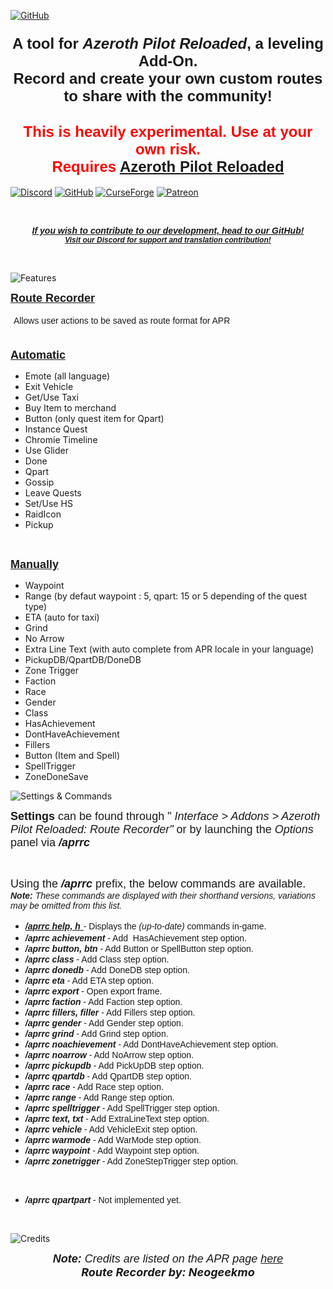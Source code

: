 [![GitHub](https://github.com/user-attachments/assets/92f3fc94-df64-4a45-af07-277bcdcbd9ed)](https://github.com/Azeroth-Pilot-Reloaded/APR-Route-Recorder)

<h3 style="text-align: center;"><span style="font-size: 24px; font-family: arial;"> A tool for <em>Azeroth Pilot Reloaded</em>, a leveling Add-On.<br />Record and create your own custom routes to share with the community! </span></h3>
<h2 style="text-align: center;"><span style="font-size: 24px;"><span style="font-family: arial;"> <span style="color: #ff0000;"> <strong> This is heavily experimental. Use at your own risk.<br /> </strong> </span> </span> <span style="font-family: arial;"> <span style="color: #ff0000;"> <strong> Requires <a href="https://legacy.curseforge.com/wow/addons/azeroth-pilot-reloaded"> Azeroth Pilot Reloaded </a> </strong> </span> </span></span></h2>

[![Discord](https://github.com/Azeroth-Pilot-Reloaded/azeroth-pilot-reloaded/assets/43384589/f9fc38ba-26b0-4669-a584-ce56f0bf57d6)](https://discord.gg/YgcdybKdWX)
[![GitHub](https://github.com/Azeroth-Pilot-Reloaded/azeroth-pilot-reloaded/assets/43384589/2c9d96ac-f38a-4442-9dfc-cc6b3ce36981)](https://github.com/Azeroth-Pilot-Reloaded/APR-Route-Recorder)
[![CurseForge](https://github.com/user-attachments/assets/1bae5d08-d88b-403a-b902-ad3aa5c55248)](https://www.curseforge.com/wow/addons/azeroth-pilot-reloaded-route-recorder)
[![Patreon](https://github.com/Azeroth-Pilot-Reloaded/azeroth-pilot-reloaded/assets/43384589/8431a849-5507-4489-b6ab-f3b7993ef4ef)](https://www.patreon.com/AzerothPilotReloaded)

<p style="text-align: center;">&nbsp;</p>
<p style="text-align: center;"><span style="font-size: 24px; font-family: arial;"> <strong> <span style="font-size: 14px;"> <em> <a href="https://github.com/Azeroth-Pilot-Reloaded/APR-Route-Recorder"> <span style="font-family: arial;"> If you wish to contribute to our development, head to our GitHub! </span> </a> </em> </span> <em> <span style="font-size: 12px;"> <span style="font-family: arial;"> <br /> <a href="https://discord.gg/YgcdybKdWX" target="_blank" rel="noopener noreferrer"> Visit our Discord for support and translation contribution! </a> </span> </span> <br /> </em> </strong> </span></p>
<p style="text-align: center;">&nbsp;</p>

![Features](https://github.com/Azeroth-Pilot-Reloaded/azeroth-pilot-reloaded/assets/43384589/6075238f-4042-4403-8fdc-014b4c479a49)

<p style="text-align: left;"><span style="font-family: arial; font-size: 18px;"> <strong> <u>Route Recorder</u></strong></span></p>
<p style="text-align: left;"><span style="font-family: arial; font-size: 18px;">&nbsp;<span style="font-size: 14px;">Allows user actions to be saved as route format for APR</span><br /> <br /> </span></p>
<p><span style="font-family: arial; font-size: 18px;"> <strong> <u>Automatic</u> </strong> <br /></span></p>
<ul>
<li><span style="font-size: 14px;">Emote (all language)</span></li>
<li><span style="font-size: 14px;">Exit Vehicle</span></li>
<li><span style="font-size: 14px;">Get/Use Taxi</span></li>
<li><span style="font-size: 14px;">Buy Item to merchand</span></li>
<li><span style="font-size: 14px;">Button (only quest item for Qpart)</span></li>
<li><span style="font-size: 14px;">Instance Quest</span></li>
<li><span style="font-size: 14px;">Chromie Timeline</span></li>
<li><span style="font-size: 14px;">Use Glider</span></li>
<li><span style="font-size: 14px;">Done</span></li>
<li><span style="font-size: 14px;">Qpart</span></li>
<li><span style="font-size: 14px;">Gossip</span></li>
<li><span style="font-size: 14px;">Leave Quests</span></li>
<li><span style="font-size: 14px;">Set/Use HS</span></li>
<li><span style="font-size: 14px;">RaidIcon</span></li>
<li><span style="font-size: 14px;">Pickup</span></li>
</ul>
<p>&nbsp;</p>
<p><span style="font-family: arial; font-size: 18px;"> <strong> <u>Manually</u> </strong> <br /></span></p>
<ul>
<li><span style="font-size: 14px;">Waypoint</span></li>
<li><span style="font-size: 14px;">Range (by defaut waypoint : 5, qpart: 15 or 5 depending of the quest type)</span></li>
<li><span style="font-size: 14px;">ETA (auto for taxi)</span></li>
<li><span style="font-size: 14px;">Grind</span></li>
<li><span style="font-size: 14px;">No Arrow</span></li>
<li><span style="font-size: 14px;">Extra Line Text (with auto complete from APR locale in your language)</span></li>
<li><span style="font-size: 14px;">PickupDB/QpartDB/DoneDB</span></li>
<li><span style="font-size: 14px;">Zone Trigger</span></li>
<li><span style="font-size: 14px;">Faction</span></li>
<li><span style="font-size: 14px;">Race</span></li>
<li><span style="font-size: 14px;">Gender</span></li>
<li><span style="font-size: 14px;">Class</span></li>
<li><span style="font-size: 14px;">HasAchievement</span></li>
<li><span style="font-size: 14px;">DontHaveAchievement</span></li>
<li><span style="font-size: 14px;">Fillers</span></li>
<li><span style="font-size: 14px;">Button (Item and Spell)</span></li>
<li><span style="font-size: 14px;">SpellTrigger</span></li>
<li><span style="font-size: 14px;">ZoneDoneSave</span></li>
</ul>

![Settings & Commands](https://github.com/Azeroth-Pilot-Reloaded/azeroth-pilot-reloaded/assets/43384589/ef2d04b1-05f9-4828-a259-f486d59409a7)

<p style="text-align: left;"><span style="font-family: arial; font-size: 18px;"> <strong>Settings</strong> can be found through "<em> Interface &gt; Addons &gt; Azeroth Pilot Reloaded: Route Recorder" </em> or by launching the <em>Options</em> panel via <strong> <em>/aprrc</em></strong></span></p>
<p style="text-align: left;">&nbsp;</p>
<p style="text-align: left;"><span style="font-size: 18px;"> <span style="font-family: arial;"> Using the <em> <strong>/aprrc</strong> </em> prefix, the below commands are available. </span> <span style="font-family: arial;"> <br /> </span> </span> <span style="font-family: arial; font-size: 18px;"> <span style="font-size: 14px;"> <em> <strong>Note:</strong> These commands are displayed with their shorthand versions, variations may be omitted from this list.</em></span></span></p>
<ul>
<li><span style="font-family: arial; font-size: 18px;"><span style="text-decoration: underline;"><em><strong><span style="font-size: 14px;">/aprrc help, h</span></strong> </em> </span><span style="font-size: 14px;"> - Displays the <em>(up-to-date)</em> commands in-game.<span style="font-family: arial;"><span style="font-family: arial;"><br /> </span> </span> </span></span></li>
<li><span style="font-family: arial; font-size: 14px;"><em><strong>/aprrc achievement&nbsp;</strong></em>- Add&nbsp; HasAchievement step option.</span></li>
<li><span style="font-family: arial; font-size: 14px;"><em><strong>/aprrc button, btn&nbsp;</strong></em>- Add Button or SpellButton step option.</span></li>
<li><span style="font-family: arial; font-size: 14px;"><em><strong>/aprrc class&nbsp;</strong></em>- Add Class step option.</span></li>
<li><span style="font-family: arial; font-size: 14px;"><em><strong>/aprrc donedb</strong>&nbsp;</em>- Add DoneDB step option.</span></li>
<li><span style="font-family: arial; font-size: 14px;"><em><strong>/aprrc eta&nbsp;</strong></em>- Add ETA step option.</span></li>
<li><span style="font-family: arial; font-size: 14px;"><em><strong>/aprrc export&nbsp;</strong></em>- Open export frame.</span></li>
<li><span style="font-family: arial; font-size: 14px;"><em><strong>/aprrc faction&nbsp;</strong></em>- Add Faction step option.</span></li>
<li><span style="font-family: arial; font-size: 14px;"><em><strong>/aprrc fillers, filler&nbsp;</strong></em>- Add Fillers step option.</span></li>
<li><span style="font-family: arial; font-size: 14px;"><em><strong>/aprrc gender&nbsp;</strong></em>- Add Gender step option.</span></li>
<li><span style="font-family: arial; font-size: 14px;"><em><strong>/aprrc grind&nbsp;</strong></em>- Add Grind step option.</span></li>
<li><span style="font-family: arial; font-size: 14px;"><em><strong>/aprrc noachievement&nbsp;</strong></em>- Add DontHaveAchievement step option.</span></li>
<li><span style="font-family: arial; font-size: 14px;"><em><strong>/aprrc noarrow&nbsp;</strong></em>- Add NoArrow step option.</span></li>
<li><span style="font-family: arial; font-size: 14px;"><em><strong>/aprrc pickupdb</strong>&nbsp;</em>- Add PickUpDB step option.</span></li>
<li><span style="font-family: arial; font-size: 14px;"><em><strong>/aprrc qpartdb</strong>&nbsp;</em>- Add QpartDB step option.</span></li>
<li><span style="font-family: arial; font-size: 14px;"><em><strong>/aprrc race&nbsp;</strong></em>- Add Race step option.</span></li>
<li><span style="font-family: arial; font-size: 14px;"><em><strong>/aprrc range&nbsp;</strong></em>- Add Range step option.</span></li>
<li><span style="font-family: arial; font-size: 14px;"><em><strong>/aprrc spelltrigger&nbsp;</strong></em>- Add SpellTrigger step option.</span></li>
<li><span style="font-family: arial; font-size: 14px;"><em><strong>/aprrc text, txt</strong>&nbsp;</em>- Add ExtraLineText step option.</span></li>
<li><span style="font-family: arial; font-size: 14px;"><em><strong>/aprrc vehicle&nbsp;</strong></em>- Add VehicleExit step option.</span></li>
<li><span style="font-family: arial; font-size: 14px;"><em><strong>/aprrc warmode&nbsp;</strong></em>- Add WarMode step option.</span></li>
<li><span style="font-family: arial; font-size: 14px;"><em><strong>/aprrc waypoint&nbsp;</strong></em>- Add Waypoint step option.</span></li>
<li><span style="font-family: arial; font-size: 14px;"><em><strong>/aprrc zonetrigger</strong>&nbsp;</em>- Add ZoneStepTrigger step option.</span></li>
</ul>
<p>&nbsp;</p>
<ul>
<li><span style="font-family: arial; font-size: 14px;"><em><strong>/aprrc qpartpart&nbsp;</strong></em>- Not implemented yet.</span></li>
</ul>
<p>&nbsp;</p>

![Credits](https://github.com/Azeroth-Pilot-Reloaded/azeroth-pilot-reloaded/assets/43384589/c410925a-a3c4-4d7d-8b92-765dbc828c56f)

<p style="text-align: center;"><span style="font-size: 18px;"> <em> <span style="font-family: arial;"> <strong>Note:</strong> Credits are listed on the APR page <a href="https://legacy.curseforge.com/wow/addons/azeroth-pilot-reloaded"> here<br /> </a></span></em></span><em><strong><span style="font-size: 18px;">Route Recorder by: Neogeekmo</span><br /> </strong> </em></p>
<p style="padding-left: 60px; text-align: center;">&nbsp;</p>
<div class="notranslate" style="all: initial;">&nbsp;</div>
